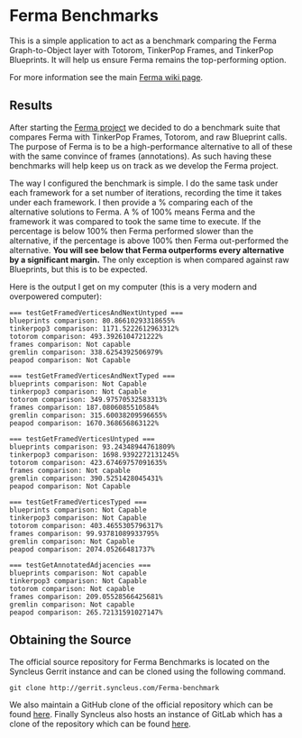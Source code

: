 # Ferma Benchmarks

This is a simple application to act as a benchmark comparing the Ferma Graph-to-Object layer with Totorom, TinkerPop
Frames, and TinkerPop Blueprints. It will help us ensure Ferma remains the top-performing option.

For more information see the main [Ferma wiki page](http://wiki.syncleus.com/index.php/Ferma).

## Results

After starting the [Ferma project](https://github.com/Syncleus/Ferma) we decided to do a benchmark suite that compares
Ferma with TinkerPop Frames, Totorom, and raw Blueprint calls. The purpose of Ferma is to be a high-performance
alternative to all of these with the same convince of frames (annotations). As such having these benchmarks will help
keep us on track as we develop the Ferma project.

The way I configured the benchmark is simple. I do the same task under each framework for a set number of iterations,
recording the time it takes under each framework. I then provide a % comparing each of the alternative solutions to
Ferma. A % of 100% means Ferma and the framework it was compared to took the same time to execute. If the percentage is
below 100% then Ferma performed slower than the alternative, if the percentage is above 100% then Ferma out-performed
the alternative. __You will see below that Ferma outperforms every alternative by a significant margin.__ The only exception
is when compared against raw Blueprints, but this is to be expected.

Here is the output I get on my computer (this is a very modern and overpowered computer):

    === testGetFramedVerticesAndNextUntyped ===
    blueprints comparison: 80.86610293318655%
    tinkerpop3 comparison: 1171.5222612963312%
    totorom comparison: 493.3926104721222%
    frames comparison: Not capable
    gremlin comparison: 338.6254392506979%
    peapod comparison: Not Capable

    === testGetFramedVerticesAndNextTyped ===
    blueprints comparison: Not Capable
    tinkerpop3 comparison: Not Capable
    totorom comparison: 349.97570532583313%
    frames comparison: 187.0806085510584%
    gremlin comparison: 315.60038209596655%
    peapod comparison: 1670.368656863122%

    === testGetFramedVerticesUntyped ===
    blueprints comparison: 93.24348944761809%
    tinkerpop3 comparison: 1698.9392272131245%
    totorom comparison: 423.67469757091635%
    frames comparison: Not capable
    gremlin comparison: 390.5251428045431%
    peapod comparison: Not Capable

    === testGetFramedVerticesTyped ===
    blueprints comparison: Not Capable
    tinkerpop3 comparison: Not Capable
    totorom comparison: 403.4655305796317%
    frames comparison: 99.93781089933795%
    gremlin comparison: Not Capable
    peapod comparison: 2074.05266481737%

    === testGetAnnotatedAdjacencies ===
    blueprints comparison: Not capable
    tinkerpop3 comparison: Not Capable
    totorom comparison: Not capable
    frames comparison: 209.05528566425681%
    gremlin comparison: Not capable
    peapod comparison: 265.72131591027147%

## Obtaining the Source

The official source repository for Ferma Benchmarks is located on the Syncleus Gerrit instance and can be cloned using
the following command.

```
git clone http://gerrit.syncleus.com/Ferma-benchmark
```

We also maintain a GitHub clone of the official repository which can be found
[here](https://github.com/Syncleus/Ferma-benchmark). Finally Syncleus also hosts an instance of GitLab which has a
clone of the repository which can be found [here](http://gitlab.syncleus.com/syncleus/Ferma-benchmark).
